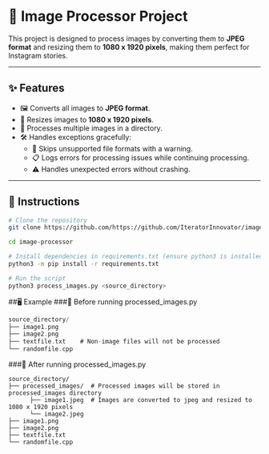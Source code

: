# 📸 Image Processor Project

This project is designed to process images by converting them to **JPEG format** and resizing them to **1080 x 1920 pixels**, making them perfect for Instagram stories.

---

## ✨ Features
- 🖼️ Converts all images to **JPEG format**.
- 📏 Resizes images to **1080 x 1920 pixels**.
- 📂 Processes multiple images in a directory.
- 🛠️ Handles exceptions gracefully:
  - 🚫 Skips unsupported file formats with a warning.
  - 📋 Logs errors for processing issues while continuing processing.
  - ⚠️ Handles unexpected errors without crashing.

---

## 🚀 Instructions

```bash
# Clone the repository
git clone https://github.com/https://github.com/IteratorInnovator/image-processor.git

cd image-processor

# Install dependencies in requirements.txt (ensure python3 is installed)
python3 -m pip install -r requirements.txt

# Run the script
python3 process_images.py <source_directory>
```
##🖥️ Example
###📂 Before running processed_images.py
```go
source_directory/
├── image1.png 
├── image2.png       
├── textfile.txt    # Non-image files will not be processed
└── randomfile.cpp
```        
###📂 After running processed_images.py
```
source_directory/
├── processed_images/  # Processed images will be stored in processed_images directory
      ├── image1.jpeg  # Images are converted to jpeg and resized to 1080 x 1920 pixels
      └── image2.jpeg
├── image1.png 
├── image2.png       
├── textfile.txt 
└── randomfile.cpp
```
